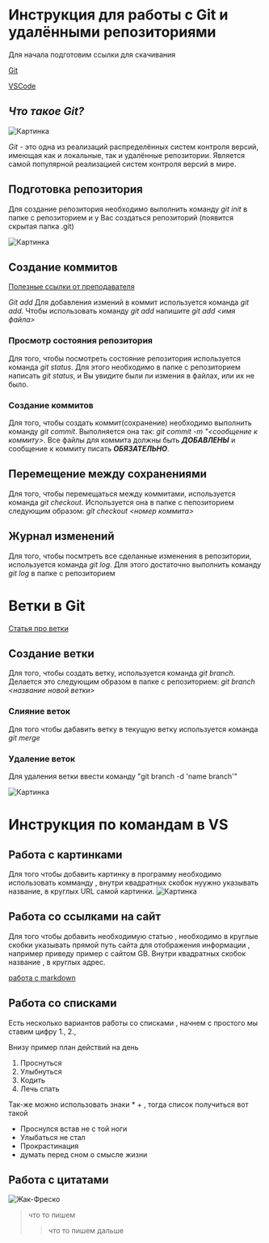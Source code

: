 # Инструкция для работы с Git и удалёнными репозиториями

Для начала подготовим ссылки для скачивания

[Git](https://git-scm.com/downloads)

[VSCode](https://code.visualstudio.com/Download)
## *Что такое Git?*

![Картинка](https://fuzeservers.ru/wp-content/uploads/6/b/8/6b83cc69c0c2a6c442bfbb1e29022be8.png)



*Git* - это одна из реализаций распределённых систем контроля версий, имеющая как и локальные, так и удалённые репозитории. Является самой популярной реализацией систем контроля версий в мире.

## Подготовка репозитория

Для создание репозитория необходимо выполнить команду *git init*  в папке с репозиторием и у Вас создаться репозиторий (появится скрытая папка .git)

![Картинка](https://www.departmentofproduct.com/wp-content/uploads/2017/08/Github-diagrams-5.png)


## Создание коммитов

[Полезные ссылки от преподавателя](https://habr.com/ru/company/ruvds/blog/599929/)

*Git add*
Для добавления измений в коммит используется команда *git add*. Чтобы использовать команду *git add* напишите *git add <имя файла>*

### Просмотр состояния репозитория
Для того, чтобы посмотреть состояние репозитория используется команда *git status*. Для этого необходимо в папке с репозиторием написать *git status*, и Вы увидите были ли измения в файлах, или их не было.

### Создание коммитов
Для того, чтобы создать коммит(сохранение) необходимо выполнить команду *git commit*. Выполняется она так: *git commit -m "<сообщение к коммиту>*. Все файлы для коммита должны быть ***ДОБАВЛЕНЫ*** и сообщение к коммиту писать ***ОБЯЗАТЕЛЬНО***.

## Перемещение между сохранениями

Для того, чтобы перемещаться между коммитами, используется команда *git checkout*. Используется она в папке с пепозиторием следующим образом: *git checkout <номер коммита>*

## Журнал изменений
Для того, чтобы посмтреть все сделанные изменения в репозитории, используется команда *git log*. Для этого достаточно выполнить команду *git log* в папке с репозиторием

# Ветки в Git

[Статья про ветки](https://git-scm.com/book/ru/v2/%D0%92%D0%B5%D1%82%D0%B2%D0%BB%D0%B5%D0%BD%D0%B8%D0%B5-%D0%B2-Git-%D0%9E-%D0%B2%D0%B5%D1%82%D0%B2%D0%BB%D0%B5%D0%BD%D0%B8%D0%B8-%D0%B2-%D0%B4%D0%B2%D1%83%D1%85-%D1%81%D0%BB%D0%BE%D0%B2%D0%B0%D1%85)

## Создание ветки

Для того, чтобы создать ветку, используется команда *git branch*. Делается это следующим образом в папке с репозиторием: *git branch <название новой ветки>*

### Слияние веток

Для того чтобы дабавить ветку в текущую ветку используется команда *git merge <name branch>*

### Удаление веток
Для удаления ветки ввести команду "git branch -d 'name branch'"


![Картинка](https://27sysday.ru/wp-content/uploads/2021/05/2020-10-29_07-40-49.png)



# Инструкция по командам в VS

## Работа с картинками

Для того чтобы добавить картинку в программу необходимо использовать комманду ,
внутри квадратных скобок нуужно указывать название, в круглых URL самой картинки.
![Картинка](https://fuzeservers.ru/wp-content/uploads/e/7/7/e77e5ee47b9367d7c2a7fbe1361b0732.jpeg)

## Работа со ссылками на сайт

Для того чтобы добавить необходимую статью , необходимо в круглые скобки указывать прямой путь сайта для отображения информации , например приведу пример с сайтом GB.
Внутри квадратных скобок название , в круглых адрес.

[работа с markdown](https://gb.ru/)

## Работа со списками

Есть несколько вариантов работы со списками , начнем с простого мы ставим цифру 1., 2.,

Внизу пример план действий на день

1. Проснуться
2. Улыбнуться
3. Кодить
4. Лечь спать

Так-же можно использовать знаки * + , тогда список получиться вот такой

* Проснулся встав не с той ноги
* Улыбаться не стал
* Прокрастинация
* думать перед сном о смысле жизни


## Работа с цитатами

![Жак-Фреско](https://i.ytimg.com/vi/ubyRr4uoKyY/maxresdefault.jpg)





> что то пишем
>> что то пишем дальше